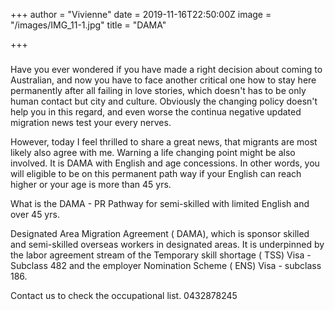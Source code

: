 +++
author = "Vivienne"
date = 2019-11-16T22:50:00Z
image = "/images/IMG_11-1.jpg"
title = "DAMA"

+++
### 

Have you ever wondered if you have made a right decision about coming to Australian, and now you have to face another critical one how to stay here permanently after all failing in love stories, which doesn't has to be only human contact but city and culture. Obviously the changing policy doesn't help you in this regard, and even worse the continua negative updated migration news test your every nerves.

However, today I feel thrilled to share a great news, that migrants are most likely also agree with me. Warning a life changing point might be also involved. It is DAMA with English and age concessions. In other words, you will eligible to be on this permanent path way if your English can reach higher or your age is more than 45 yrs.

What is the DAMA - PR Pathway for semi-skilled with limited English and over 45 yrs.

Designated Area Migration Agreement ( DAMA), which is sponsor skilled and semi-skilled overseas workers in designated areas. It is underpinned by the labor agreement stream of the Temporary skill shortage ( TSS) Visa - Subclass 482 and the employer Nomination Scheme ( ENS) Visa - subclass 186. 

Contact us to check the occupational list. 0432878245 